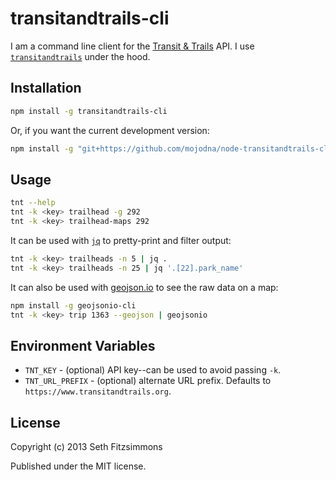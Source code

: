 # transitandtrails-cli

I am a command line client for the [Transit
& Trails](http://www.transitandtrails.org/) API. I use
[`transitandtrails`](https://github.com/mojodna/node-transitandtrails) under
the hood.

## Installation

```bash
npm install -g transitandtrails-cli
```

Or, if you want the current development version:

```bash
npm install -g "git+https://github.com/mojodna/node-transitandtrails-cli"
```

## Usage

```bash
tnt --help
tnt -k <key> trailhead -g 292
tnt -k <key> trailhead-maps 292
```

It can be used with [`jq`](http://stedolan.github.io/jq/) to pretty-print and
filter output:

```bash
tnt -k <key> trailheads -n 5 | jq .
tnt -k <key> trailheads -n 25 | jq '.[22].park_name'
```

It can also be used with [geojson.io](http://geojson.io) to see the raw data on
a map:

```bash
npm install -g geojsonio-cli
tnt -k <key> trip 1363 --geojson | geojsonio
```

## Environment Variables

* `TNT_KEY` - (optional) API key--can be used to avoid passing `-k`.
* `TNT_URL_PREFIX` - (optional) alternate URL prefix. Defaults to
  `https://www.transitandtrails.org`.

## License

Copyright (c) 2013 Seth Fitzsimmons

Published under the MIT license.
